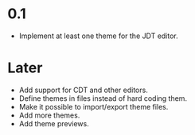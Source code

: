 0.1
===
* Implement at least one theme for the JDT editor.

Later
=====
* Add support for CDT and other editors.
* Define themes in files instead of hard coding them.
* Make it possible to import/export theme files.
* Add more themes.
* Add theme previews.
